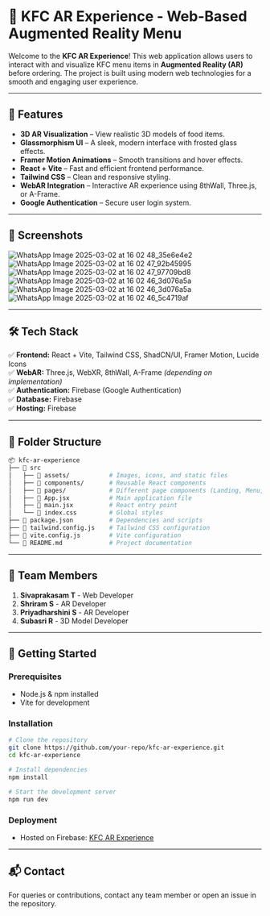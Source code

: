 # 🍗 KFC AR Experience - Web-Based Augmented Reality Menu  

Welcome to the **KFC AR Experience**! This web application allows users to interact with and visualize KFC menu items in **Augmented Reality (AR)** before ordering. The project is built using modern web technologies for a smooth and engaging user experience.  

---

## 🚀 Features  
- **3D AR Visualization** – View realistic 3D models of food items.  
- **Glassmorphism UI** – A sleek, modern interface with frosted glass effects.  
- **Framer Motion Animations** – Smooth transitions and hover effects.  
- **React + Vite** – Fast and efficient frontend performance.  
- **Tailwind CSS** – Clean and responsive styling.  
- **WebAR Integration** – Interactive AR experience using 8thWall, Three.js, or A-Frame.  
- **Google Authentication** – Secure user login system.  

---

## 📸 Screenshots  
 ![WhatsApp Image 2025-03-02 at 16 02 48_35e6e4e2](https://github.com/user-attachments/assets/6d669941-5182-48b9-a491-e97e8bc1d744)
![WhatsApp Image 2025-03-02 at 16 02 47_92b45995](https://github.com/user-attachments/assets/c7bfe07f-013f-462a-856f-fa246feaf931)
![WhatsApp Image 2025-03-02 at 16 02 47_97709bd8](https://github.com/user-attachments/assets/c0a92c36-a571-4b88-bdef-9ac10f1a026b)
![WhatsApp Image 2025-03-02 at 16 02 46_3d076a5a](https://github.com/user-attachments/assets/7d136c06-3a9d-47b2-b4e1-296e03a972ad)
![WhatsApp Image 2025-03-02 at 16 02 46_3d076a5a](https://github.com/user-attachments/assets/00f9cea3-3a87-4ab4-8172-85c7b11242fd)
![WhatsApp Image 2025-03-02 at 16 02 46_5c4719af](https://github.com/user-attachments/assets/3a393800-0011-4ab9-80c2-5592197d17b7)


---

## 🛠️ Tech Stack  
✅ **Frontend:** React + Vite, Tailwind CSS, ShadCN/UI, Framer Motion, Lucide Icons  
✅ **WebAR:** Three.js, WebXR, 8thWall, A-Frame *(depending on implementation)*  
✅ **Authentication:** Firebase (Google Authentication)  
✅ **Database:** Firebase  
✅ **Hosting:** Firebase  

---

## 📂 Folder Structure  
```bash
📦 kfc-ar-experience
├── 📁 src
│   ├── 📁 assets/           # Images, icons, and static files
│   ├── 📁 components/       # Reusable React components
│   ├── 📁 pages/            # Different page components (Landing, Menu, About)
│   ├── 📄 App.jsx           # Main application file
│   ├── 📄 main.jsx          # React entry point
│   └── 📄 index.css         # Global styles
├── 📄 package.json          # Dependencies and scripts
├── 📄 tailwind.config.js    # Tailwind CSS configuration
├── 📄 vite.config.js        # Vite configuration
└── 📄 README.md             # Project documentation
```

---

## 👥 Team Members  
1. **Sivaprakasam T** - Web Developer  
2. **Shriram S** - AR Developer  
3. **Priyadharshini S** - AR Developer  
4. **Subasri R** - 3D Model Developer  

---

## 🚀 Getting Started  
### Prerequisites  
- Node.js & npm installed  
- Vite for development  

### Installation  
```bash
# Clone the repository
git clone https://github.com/your-repo/kfc-ar-experience.git
cd kfc-ar-experience

# Install dependencies
npm install

# Start the development server
npm run dev
```

### Deployment  
- Hosted on Firebase: [KFC AR Experience](https://we-bar-03.web.app)  

---

## 📬 Contact  
For queries or contributions, contact any team member or open an issue in the repository.

